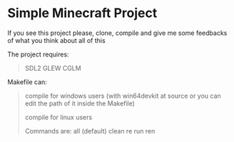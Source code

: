 # Simple Minecraft Project

If you see this project please, clone, compile and give me some feedbacks of what you think about all of this

The project requires:
> SDL2 GLEW CGLM

Makefile can:
> compile for windows users (with win64devkit at source or you can edit the path of it inside the Makefile)
> 
> compile for linux users
>
> Commands are: all (default) clean re run ren
